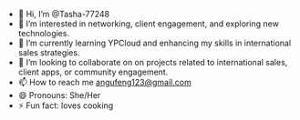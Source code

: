 - 👋 Hi, I’m @Tasha-77248
- 👀 I’m interested in networking, client engagement, and exploring new technologies.
- 🌱 I’m currently learning YPCloud and enhancing my skills in international sales strategies.
- 💞️ I’m looking to collaborate on on projects related to international sales, client apps, or community engagement.
- 📫 How to reach me angufeng123@gmail.com
- 😄 Pronouns: She/Her
- ⚡ Fun fact: loves cooking

<!---
Tasha-77248/Tasha-77248 is a ✨ special ✨ repository because its `README.md` (this file) appears on your GitHub profile.
You can click the Preview link to take a look at your changes.
--->
